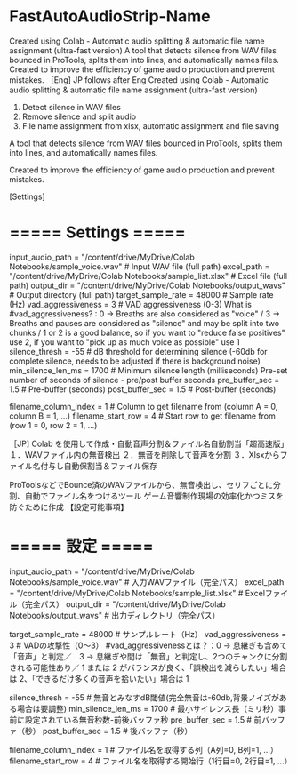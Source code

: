# FastAutoAudioStrip-Name
Created using Colab - Automatic audio splitting &amp; automatic file name assignment (ultra-fast version) A tool that detects silence from WAV files bounced in ProTools, splits them into lines, and automatically names files.  Created to improve the efficiency of game audio production and prevent mistakes.
［Eng] JP follows after Eng
Created using Colab - Automatic audio splitting & automatic file name assignment (ultra-fast version) 
1. Detect silence in WAV files 
2. Remove silence and split audio 
3. File name assignment from xlsx, automatic assignment and file saving 

A tool that detects silence from WAV files bounced in ProTools, splits them into lines, and automatically names files.

Created to improve the efficiency of game audio production and prevent mistakes.

[Settings]
# ===== Settings =====
input_audio_path = "/content/drive/MyDrive/Colab Notebooks/sample_voice.wav" # Input WAV file (full path)
excel_path = "/content/drive/MyDrive/Colab Notebooks/sample_list.xlsx" # Excel file (full path)
output_dir = "/content/drive/MyDrive/Colab Notebooks/output_wavs" # Output directory (full path)
target_sample_rate = 48000 # Sample rate (Hz)
vad_aggressiveness = 3 # VAD aggressiveness (0-3)
What is #vad_aggressiveness? : 0 → Breaths are also considered as "voice" / 3 → Breaths and pauses are considered as "silence" and may be split into two chunks / 1 or 2 is a good balance, so if you want to "reduce false positives" use 2, if you want to "pick up as much voice as possible" use 1
silence_thresh = -55 # dB threshold for determining silence (-60db for complete silence, needs to be adjusted if there is background noise)
min_silence_len_ms = 1700 # Minimum silence length (milliseconds) Pre-set number of seconds of silence - pre/post buffer seconds
pre_buffer_sec = 1.5 # Pre-buffer (seconds)
post_buffer_sec = 1.5 # Post-buffer (seconds)

filename_column_index = 1 # Column to get filename from (column A = 0, column B = 1, ...)
filename_start_row = 4 # Start row to get filename from (row 1 = 0, row 2 = 1, ...)

［JP]
Colab を使用して作成・自動音声分割＆ファイル名自動割当「超高速版」
１．WAVファイル内の無音検出
２．無音を削除して音声を分割
３．Xlsxからファイル名付与し自動保割当＆ファイル保存

ProToolsなどでBounce済のWAVファイルから、無音検出し、セリフごとに分割、自動でファイル名をつけるツール
ゲーム音響制作現場の効率化かつミスを防ぐために作成
【設定可能事項】
# ===== 設定 =====
input_audio_path = "/content/drive/MyDrive/Colab Notebooks/sample_voice.wav"       # 入力WAVファイル（完全パス）
excel_path = "/content/drive/MyDrive/Colab Notebooks/sample_list.xlsx"             # Excelファイル（完全パス）
output_dir = "/content/drive/MyDrive/Colab Notebooks/output_wavs"                  # 出力ディレクトリ（完全パス）

target_sample_rate = 48000                  # サンプルレート（Hz）
vad_aggressiveness = 3                      # VADの攻撃性（0〜3）
#vad_aggressivenessとは？：0 → 息継ぎも含めて「音声」と判定／　3 → 息継ぎや間は「無音」と判定し、2つのチャンクに分割される可能性あり／  1 または 2 がバランスが良く、「誤検出を減らしたい」場合は 2、「できるだけ多くの音声を拾いたい」場合は 1

silence_thresh = -55                        # 無音とみなすdB閾値(完全無音は-60db,背景ノイズがある場合は要調整)
min_silence_len_ms = 1700                   # 最小サイレンス長（ミリ秒）事前に設定されている無音秒数-前後バッファ秒
pre_buffer_sec = 1.5                        # 前バッファ（秒）
post_buffer_sec = 1.5                       # 後バッファ（秒）

filename_column_index = 1                   # ファイル名を取得する列（A列=0, B列=1, ...）
filename_start_row = 4                      # ファイル名を取得する開始行（1行目=0, 2行目=1, ...）

